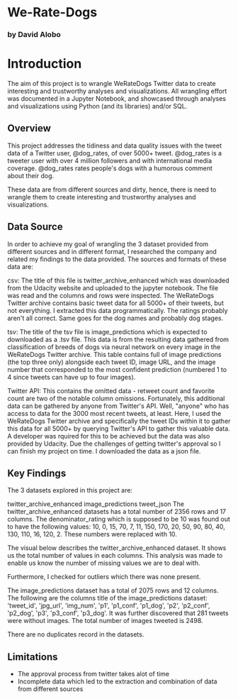 # We-Rate-Dogs
### by David Alobo

# Introduction

The aim of this project is to wrangle WeRateDogs Twitter data to create interesting and trustworthy analyses and visualizations. All wrangling effort was documented in a Jupyter Notebook, and showcased through analyses and visualizations using Python (and its libraries) and/or SQL.

## Overview

This project addresses the tidiness and data quality issues with the tweet data of a Twitter user, @dog_rates, of over 5000+ tweet. @dog_rates is a tweeter user with over 4 million followers and with international media coverage. @dog_rates rates people's dogs with a humorous comment about their dog.

These data are from different sources and dirty, hence, there is need to wrangle them to create interesting and trustworthy analyses and visualizations.

## Data Source

In order to achieve my goal of wrangling the 3 dataset provided from different sources and in different format, I researched the company and related my findings to the data provided. The sources and formats of these data are:

csv: The title of this file is twitter_archive_enhanced which was downloaded from the Udacity website and uploaded to the jupyter notebook. The file was read and the columns and rows were inspected. The WeRateDogs Twitter archive contains basic tweet data for all 5000+ of their tweets, but not everything. I extracted this data programmatically. The ratings probably aren't all correct. Same goes for the dog names and probably dog stages.

tsv: The title of the tsv file is image_predictions which is expected to downloaded as a .tsv file. This data is from the resulting data gathered from classification of breeds of dogs via neural network on every image in the WeRateDogs Twitter archive. This table contains full of image predictions (the top three only) alongside each tweet ID, image URL, and the image number that corresponded to the most confident prediction (numbered 1 to 4 since tweets can have up to four images).

Twitter API: This contains the omitted data - retweet count and favorite count are two of the notable column omissions. Fortunately, this additional data can be gathered by anyone from Twitter's API. Well, "anyone" who has access to data for the 3000 most recent tweets, at least. Here, I used the WeRateDogs Twitter archive and specifically the tweet IDs within it to gather this data for all 5000+ by querying Twitter's API to gather this valuable data. A developer was rquired for this to be achieved but the data was also provided by Udacity. Due the challenges of getting twitter's approval so I can finish my project on time. I downloaded the data as a json file.

## Key Findings

The 3 datasets explored in this project are:

twitter_archive_enhanced
image_predictions
tweet_json
The twitter_archive_enhanced datasets has a total number of 2356 rows and 17 columns. The denominator_rating which is supposed to be 10 was found out to have the following values: 10, 0, 15, 70, 7, 11, 150, 170, 20, 50, 90, 80, 40, 130, 110, 16, 120, 2. These numbers were replaced with 10.

The visual below describes the twitter_archive_enhanced dataset. It shows us the total number of values in each columns. This analysis was made to enable us know the number of missing values we are to deal with.

Furthermore, I checked for outliers which there was none present.

The image_predictions dataset has a total of 2075 rows and 12 columns. The following are the columns title of the image_predictions dataset: 'tweet_id', 'jpg_url', 'img_num', 'p1', 'p1_conf', 'p1_dog', 'p2', 'p2_conf', 'p2_dog', 'p3', 'p3_conf', 'p3_dog'. It was further discovered that 281 tweets were without images. The total number of images tweeted is 2498.

There are no duplicates record in the datasets.

## Limitations

- The approval process from twitter takes alot of time
- Incomplete data which led to the extraction and combination of data from different sources

